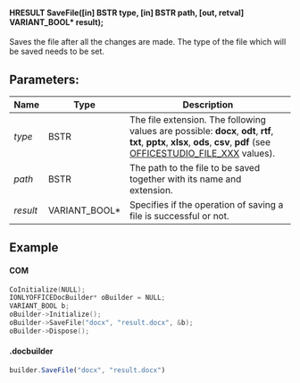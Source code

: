 #### HRESULT SaveFile(\[in] BSTR type, \[in] BSTR path, \[out, retval] VARIANT\_BOOL\* result);

Saves the file after all the changes are made. The type of the file which will be saved needs to be set.

## Parameters:

| Name     | Type            | Description                                                                                                                                                                                                                      |
| -------- | --------------- | -------------------------------------------------------------------------------------------------------------------------------------------------------------------------------------------------------------------------------- |
| *type*   | BSTR            | The file extension. The following values are possible: **docx**, **odt**, **rtf**, **txt**, **pptx**, **xlsx**, **ods**, **csv**, **pdf** (see [OFFICESTUDIO\_FILE\_XXX](../../../../Builder%20App/Overview/index.md#format-types) values). |
| *path*   | BSTR            | The path to the file to be saved together with its name and extension.                                                                                                                                                           |
| *result* | VARIANT\_BOOL\* | Specifies if the operation of saving a file is successful or not.                                                                                                                                                                |

## Example

#### COM

```c++
CoInitialize(NULL);
IONLYOFFICEDocBuilder* oBuilder = NULL;
VARIANT_BOOL b;
oBuilder->Initialize();
oBuilder->SaveFile("docx", "result.docx", &b);
oBuilder->Dispose();
```

#### .docbuilder

```js
builder.SaveFile("docx", "result.docx")
```
